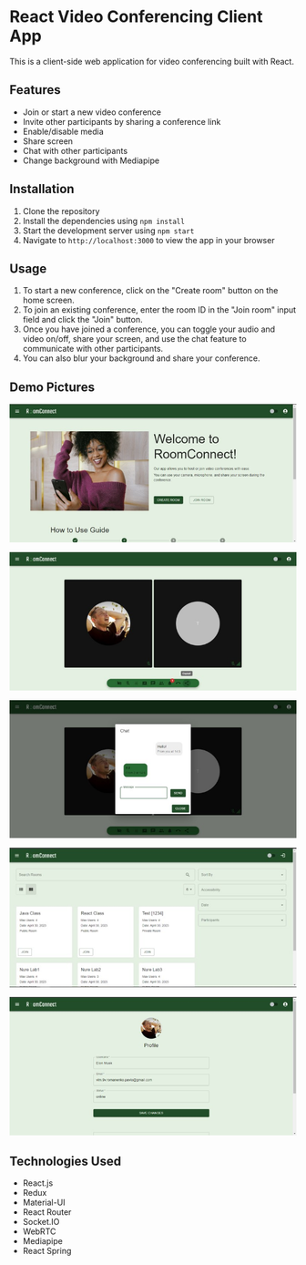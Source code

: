 # React Video Conferencing Client App

This is a client-side web application for video conferencing built with React.

## Features
- Join or start a new video conference
- Invite other participants by sharing a conference link
- Enable/disable media
- Share screen
- Chat with other participants
- Change background with Mediapipe

## Installation
1. Clone the repository
2. Install the dependencies using `npm install`
3. Start the development server using `npm start`
4. Navigate to `http://localhost:3000` to view the app in your browser

## Usage
1. To start a new conference, click on the "Create room" button on the home screen. 
2. To join an existing conference, enter the room ID in the "Join room" input field and click the "Join" button.
3. Once you have joined a conference, you can toggle your audio and video on/off, share your screen, and use the chat feature to communicate with other participants.
4. You can also blur your background and share your conference.

## Demo Pictures

![Home Screen](./demo/DemoHome.jpg)

![Conference Screen](./demo/DemoCall.jpg)

![Chat Screen](./demo/DemoChat.jpg)

![Search](./demo/DemoSearch.jpg)

![Profile](./demo/DemoProfile.jpg)

## Technologies Used
- React.js
- Redux
- Material-UI
- React Router
- Socket.IO
- WebRTC
- Mediapipe
- React Spring
